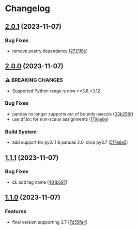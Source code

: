 # Changelog

## [2.0.1](https://github.com/corriander/vdd/compare/v2.0.0...v2.0.1) (2023-11-07)


### Bug Fixes

* remove poetry dependency ([2721f8c](https://github.com/corriander/vdd/commit/2721f8c5e34dd2ec624e0705d9e15594c8dcbb7d))

## [2.0.0](https://github.com/corriander/vdd/compare/v1.1.1...v2.0.0) (2023-11-07)


### ⚠ BREAKING CHANGES

* Supported Python range is now >=3.8,<3.12

### Bug Fixes

* pandas no longer supports out of bounds usecols ([03b258f](https://github.com/corriander/vdd/commit/03b258f0f3840f74c1ebeab1e4d4c7c5a165cce9))
* use df.loc for non-scalar assignments ([179aa8e](https://github.com/corriander/vdd/commit/179aa8e31d822250927923513abc0daf2bfc0503))


### Build System

* add support for py3.11 & pandas 2.0, drop py3.7 ([5f7e9a5](https://github.com/corriander/vdd/commit/5f7e9a51e96b9ab030fac00498ece8f156c6196b))

## [1.1.1](https://github.com/corriander/vdd/compare/v1.1.0...v1.1.1) (2023-11-07)


### Bug Fixes

* **ci:** add tag name ([481b697](https://github.com/corriander/vdd/commit/481b697196dfb789fcc37343a722a1a545be2a4c))

## [1.1.0](https://github.com/corriander/vdd/compare/1.0.0...v1.1.0) (2023-11-07)


### Features

* final version supporting 3.7 ([7d55fe4](https://github.com/corriander/vdd/commit/7d55fe4cc95710fd0f07146fb8ba6249905b117d))
